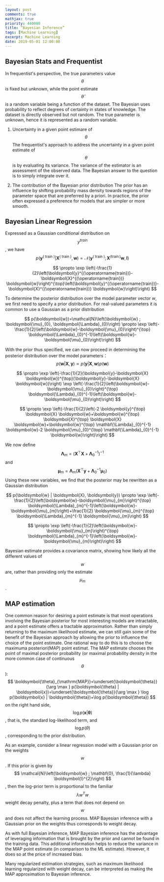 ```yaml
---
layout: post
comments: true
mathjax: true
priority: 440000
title: “Bayesian Inference”
tags: [Machine Learning]
excerpt: Machine Learning
date: 2019-05-01 12:00:00
---
```

## Bayesian Stats and Frequentist
In frequentist's perspective, the true parameters value $$\theta$$ is fixed but unknown, while the point estimate $$\hat{\theta}$$ is a random variable being a function of the dataset. The Bayesian uses probability to reflect degrees of certainty in states of knowledge. The dataset is directly observed but not random. The true parameter is unknown, hence it is represented as a random variable.

1. Uncertainty in a given point estimare of $$\theta$$
The frequentist's approach to address the uncertainty in a given point estimate of $$\theta$$ is by evaluating its variance. The variance of the estimator is an assessment of the observed data. The Bayesian answer to the question is to simply integrate over it.

2. The contribution of the Bayesian prior distribution
The prior has an influence by shifting probability mass density towards regions of the parameter space that are preferred by a priori. In practice, the prior often expressed a preference for models that are simpler or more smooth.

## Bayesian Linear Regression
Expressed as a Gaussian conditional distribution on $$y^{train}$$, we have
$$
p\left(\boldsymbol{y}^{(\text { train })} | \boldsymbol{X}^{(\text { train })}, \boldsymbol{w}\right)=\mathcal{N}\left(\boldsymbol{y}^{(\text { train })} ; \boldsymbol{X}^{(\operatorname{train})} \boldsymbol{w}, \boldsymbol{I}\right)
$$

$$
\propto \exp \left(-\frac{1}{2}\left(\boldsymbol{y}^{(\operatorname{train})}-\boldsymbol{X}^{(\operatorname{train})} \boldsymbol{w}\right)^{\top}\left(\boldsymbol{y}^{(\operatorname{train})}-\boldsymbol{X}^{(\operatorname{train})} \boldsymbol{w}\right)\right)
$$

To determine the posterior distribution over the model parameter vector $w$, we ﬁrst need to specify a prior distribution. For real-valued parameters it is common to use a Gaussian as a prior distribution

$$
p(\boldsymbol{w})=\mathcal{N}\left(\boldsymbol{w} ; \boldsymbol{\mu}_{0}, \boldsymbol{\Lambda}_{0}\right) \propto \exp \left(-\frac{1}{2}\left(\boldsymbol{w}-\boldsymbol{\mu}_{0}\right)^{\top} \boldsymbol{\Lambda}_{0}^{-1}\left(\boldsymbol{w}-\boldsymbol{\mu}_{0}\right)\right)
$$


With the prior thus speciﬁed, we can now proceed in determining the posterior distribution over the model parameters：
$$p(\boldsymbol{w} | \boldsymbol{X}, \boldsymbol{y}) \propto p(\boldsymbol{y} | \boldsymbol{X}, \boldsymbol{w}) p(\boldsymbol{w})$$

$$
\propto \exp \left(-\frac{1}{2}(\boldsymbol{y}-\boldsymbol{X} \boldsymbol{w})^{\top}(\boldsymbol{y}-\boldsymbol{X} \boldsymbol{w})\right) \exp \left(-\frac{1}{2}\left(\boldsymbol{w}-\boldsymbol{\mu}_{0}\right)^{\top} \boldsymbol{\Lambda}_{0}^{-1}\left(\boldsymbol{w}-\boldsymbol{\mu}_{0}\right)\right)
$$

$$
\propto \exp \left(-\frac{1}{2}\left(-2 \boldsymbol{y}^{\top} \boldsymbol{X} \boldsymbol{w}+\boldsymbol{w}^{\top} \boldsymbol{X}^{\top} \boldsymbol{X} \boldsymbol{w}+\boldsymbol{w}^{\top} \mathbf{\Lambda}_{0}^{-1} \boldsymbol{w}-2 \boldsymbol{\mu}_{0}^{\top} \mathbf{\Lambda}_{0}^{-1} \boldsymbol{w}\right)\right)
$$

We now deﬁne $$
\boldsymbol{\Lambda}_{m}=\left(\boldsymbol{X}^{\top} \boldsymbol{X}+\mathbf{\Lambda}_{0}^{-1}\right)^{-1}
$$ and $$
\boldsymbol{\mu}_{m}=\boldsymbol{\Lambda}_{m}\left(\boldsymbol{X}^{\top} \boldsymbol{y}+\mathbf{\Lambda}_{0}^{-1} \boldsymbol{\mu}_{0}\right)
$$
Using these new variables, we ﬁnd that the posterior may be rewritten as a Gaussian distribution

$$
p(\boldsymbol{w} | \boldsymbol{X}, \boldsymbol{y}) \propto \exp \left(-\frac{1}{2}\left(\boldsymbol{w}-\boldsymbol{\mu}_{m}\right)^{\top} \boldsymbol{\Lambda}_{m}^{-1}\left(\boldsymbol{w}-\boldsymbol{\mu}_{m}\right)+\frac{1}{2} \boldsymbol{\mu}_{m}^{\top} \boldsymbol{\Lambda}_{m}^{-1} \boldsymbol{\mu}_{m}\right)
$$

$$
\propto \exp \left(-\frac{1}{2}\left(\boldsymbol{w}-\boldsymbol{\mu}_{m}\right)^{\top} \boldsymbol{\Lambda}_{m}^{-1}\left(\boldsymbol{w}-\boldsymbol{\mu}_{m}\right)\right)
$$

Bayesian estimate provides a covariance matrix, showing how likely all the diﬀerent values of $$w$$ are, rather than providing only the estimate $$\mu_{m}$$.

## MAP estimation
One common reason for desiring a point estimate is that most operations involving the Bayesian posterior for most interesting models are intractable, and a point estimate oﬀers a tractable approximation. Rather than simply returning to the maximum likelihood estimate, we can still gain some of the beneﬁt of the Bayesian approach by allowing the prior to inﬂuence the choice of the point estimate.
One rational way to do this is to choose the maximuma posteriori(MAP) point estimat. The MAP estimate chooses the point of maximal posterior probability (or maximal probability density in the more common case of continuous $$θ$$):
$$
\boldsymbol{\theta}_{\mathrm{MAP}}=\underset{\boldsymbol{\theta}}{\arg \max } p(\boldsymbol{\theta} | \boldsymbol{x})=\underset{\boldsymbol{\theta}}{\arg \max } \log p(\boldsymbol{x} | \boldsymbol{\theta})+\log p(\boldsymbol{\theta})
$$
on the right hand side,$$
\log p(\boldsymbol{x} | \boldsymbol{\theta})$$, that is, the standard log-likelihood term, and $$\log p(\theta)$$, corresponding to the prior distribution.

As an example, consider a linear regression model with a Gaussian prior on the weights $$w$$. If this prior is given by $$
\mathcal{N}\left(\boldsymbol{w} ; \mathbf{0}, \frac{1}{\lambda} \boldsymbol{I}^{2}\right)
$$, then the log-prior term is proportional to the familiar $$
\lambda w^{T} w
$$ weight decay penalty, plus a term that does not depend on $$w$$ and does not aﬀect the learning process. MAP Bayesian inference with a Gaussian prior on the weights thus corresponds to weight decay.

As with full Bayesian inference, MAP Bayesian inference has the advantage of leveraging information that is brought by the prior and cannot be found in the training data. This additional information helps to reduce the variance in the MAP point estimate (in comparison to the ML estimate). However, it does so at the price of increased bias. 

Many regularized estimation strategies, such as maximum likelihood learning regularized with weight decay, can be interpreted as making the MAP approximation to Bayesian inference.